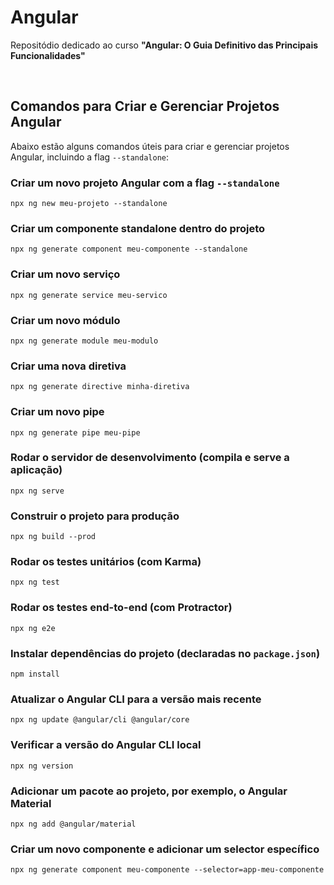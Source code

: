# Angular
Repositódio dedicado ao curso **"Angular: O Guia Definitivo das Principais Funcionalidades"**

<br>

## Comandos para Criar e Gerenciar Projetos Angular

Abaixo estão alguns comandos úteis para criar e gerenciar projetos Angular, incluindo a flag ```--standalone```:

### Criar um novo projeto Angular com a flag ```--standalone```
```
npx ng new meu-projeto --standalone
```

### Criar um componente standalone dentro do projeto

```
npx ng generate component meu-componente --standalone
```

### Criar um novo serviço
```
npx ng generate service meu-servico
```

### Criar um novo módulo
```
npx ng generate module meu-modulo
```

### Criar uma nova diretiva
```
npx ng generate directive minha-diretiva
```

### Criar um novo pipe
```
npx ng generate pipe meu-pipe
```

### Rodar o servidor de desenvolvimento (compila e serve a aplicação)
```
npx ng serve
```

### Construir o projeto para produção
```
npx ng build --prod
```

### Rodar os testes unitários (com Karma)
```
npx ng test
```

### Rodar os testes end-to-end (com Protractor)
```
npx ng e2e
```

### Instalar dependências do projeto (declaradas no ```package.json```)
```
npm install
```

### Atualizar o Angular CLI para a versão mais recente
```
npx ng update @angular/cli @angular/core
```

### Verificar a versão do Angular CLI local
```
npx ng version
```

### Adicionar um pacote ao projeto, por exemplo, o Angular Material
```
npx ng add @angular/material
```

### Criar um novo componente e adicionar um selector específico
```
npx ng generate component meu-componente --selector=app-meu-componente
```